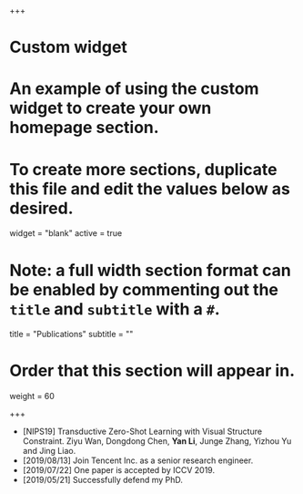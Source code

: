 +++
# Custom widget
# An example of using the custom widget to create your own homepage section.
# To create more sections, duplicate this file and edit the values below as desired.
widget = "blank"
active = true

# Note: a full width section format can be enabled by commenting out the `title` and `subtitle` with a `#`.
title = "Publications"
subtitle = ""

# Order that this section will appear in.
weight = 60

+++

* [NIPS19] Transductive Zero-Shot Learning with Visual Structure Constraint. Ziyu Wan, Dongdong Chen, **Yan Li**, Junge Zhang, Yizhou Yu and Jing Liao.
* [2019/08/13] Join Tencent Inc. as a senior research engineer.
* [2019/07/22] One paper is accepted by ICCV 2019.
* [2019/05/21] Successfully defend my PhD.
